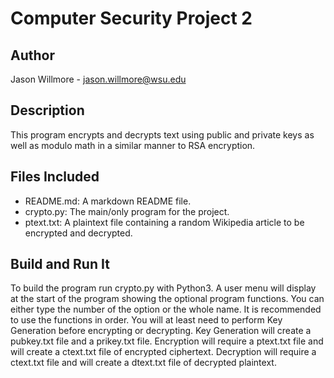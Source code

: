 # Computer Security Project 2

## Author

 Jason Willmore - jason.willmore@wsu.edu

## Description

This program encrypts and decrypts text using public and private keys as well as modulo math in a similar manner to RSA encryption.

## Files Included

- README.md: A markdown README file.
- crypto.py: The main/only program for the project.
- ptext.txt: A plaintext file containing a random Wikipedia article to be encrypted and decrypted.

## Build and Run It

To build the program run crypto.py with Python3. A user menu will display at the start of the program showing the optional program functions. You can either type the number of the option or the whole name. It is recommended to use the functions in order. 
You will at least need to perform Key Generation before encrypting or decrypting. 
Key Generation will create a pubkey.txt file and a prikey.txt file.
Encryption will require a ptext.txt file and will create a ctext.txt file of encrypted ciphertext.
Decryption will require a ctext.txt file and will create a dtext.txt file of decrypted plaintext.